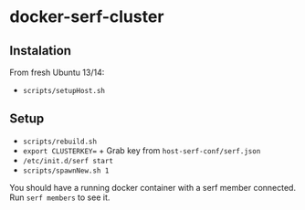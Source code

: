 docker-serf-cluster
===================

Instalation
-----------

From fresh Ubuntu 13/14:
- `scripts/setupHost.sh`

Setup
-----
- `scripts/rebuild.sh`
- `export CLUSTERKEY=` + Grab key from `host-serf-conf/serf.json`
- `/etc/init.d/serf start`
- `scripts/spawnNew.sh 1`

You should have a running docker container with a serf member connected. Run `serf members` to see it.
